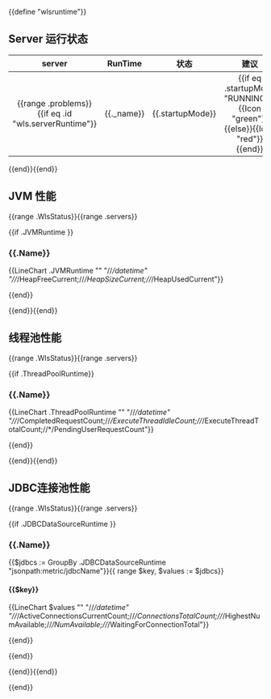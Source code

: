 {{define "wlsruntime"}}

## Server 运行状态

| server | RunTime | 状态 | 建议 |
| :------: | :--------: | :--------: | :--------: |
{{range .problems}}{{if eq .id "wls.serverRuntime"}}| {{._name}} | {{.startupMode}} | {{if eq .startupMode "RUNNING"}}{{Icon "green"}}{{else}}{{Icon "red"}}{{end}} | {{.solution}} |
{{end}}{{end}}


## JVM 性能

{{range .WlsStatus}}{{range .servers}}

{{if .JVMRuntime }}

### {{.Name}}

{{LineChart .JVMRuntime "" "//*/datetime" "//*/HeapFreeCurrent;//*/HeapSizeCurrent;//*/HeapUsedCurrent"}}

{{end}}

{{end}}{{end}}


## 线程池性能

{{range .WlsStatus}}{{range .servers}}

{{if .ThreadPoolRuntime}}

### {{.Name}}

{{LineChart .ThreadPoolRuntime "" "//*/datetime" "//*/CompletedRequestCount;//*/ExecuteThreadIdleCount;//*/ExecuteThreadTotalCount;//*/PendingUserRequestCount"}}

{{end}}

{{end}}{{end}}


## JDBC连接池性能

{{range .WlsStatus}}{{range .servers}}

{{if .JDBCDataSourceRuntime }}

### {{.Name}}

{{$jdbcs := GroupBy .JDBCDataSourceRuntime "jsonpath:metric/jdbcName"}}{{ range $key, $values := $jdbcs}}

#### {{$key}}

{{LineChart $values "" "//*/datetime" "//*/ActiveConnectionsCurrentCount;//*/ConnectionsTotalCount;//*/HighestNumAvailable;//*/NumAvailable;//*/WaitingForConnectionTotal"}}


{{end}}

{{end}}

{{end}}{{end}}




{{end}}